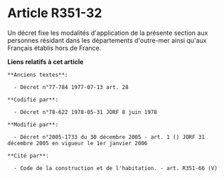 # Article R351-32

Un décret fixe les modalités d'application de la présente section aux personnes résidant dans les départements d'outre-mer
ainsi qu'aux Français établis hors de France.

**Liens relatifs à cet article**

	**Anciens textes**:

	  - Décret n°77-784 1977-07-13 art. 28

	**Codifié par**:

	  - Décret n°78-622 1978-05-31 JORF 8 juin 1978

	**Modifié par**:

	  - Décret n°2005-1733 du 30 décembre 2005 - art. 1 () JORF 31 décembre 2005 en vigueur le 1er janvier 2006

	**Cité par**:

	  - Code de la construction et de l'habitation. - art. R351-66 (V)

